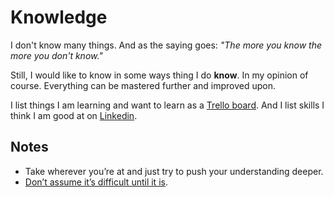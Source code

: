 # Knowledge
I don't know many things. And as the saying goes: _"The more you know the more you don't know."_

Still, I would like to know in some ways thing I do __know__. In my opinion of course. Everything can be mastered further and improved upon.

I list things I am learning and want to learn as a [Trello board](https://trello.com/b/cu32qF3q). And I list skills I think I am good at on [Linkedin](https://www.linkedin.com/in/nikitavoloboev/).

## Notes
- Take wherever you’re at and just try to push your understanding deeper.
- [Don’t assume it’s difficult until it is](https://news.ycombinator.com/item?id=10872970).